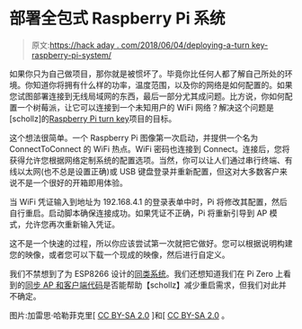 # 部署全包式 Raspberry Pi 系统

> 原文:[https://hack aday . com/2018/06/04/deploying-a-turn key-raspberry-pi-system/](https://hackaday.com/2018/06/04/deploying-a-turnkey-raspberry-pi-system/)

如果你只为自己做项目，那你就是被惯坏了。毕竟你比任何人都了解自己所处的环境。你知道你将拥有什么样的功率，温度范围，以及你的网络是如何配置的。如果您试图部署连接到无线局域网的东西，最后一部分尤其成问题。比方说，你如何配置一个树莓派，让它可以连接到一个未知用户的 WiFi 网络？解决这个问题是[schollz]的[Raspberry Pi turn key](https://github.com/schollz/raspberry-pi-turnkey)项目的目标。

这个想法很简单。一个 Raspberry Pi 图像第一次启动，并提供一个名为 ConnectToConnect 的 WiFi 热点。WiFi 密码也连接到 Connect。连接后，您将获得允许您根据网络定制系统的配置选项。当然，你可以让人们通过串行终端、有线以太网(也不总是设置正确)或 USB 键盘登录并重新配置，但这对大多数客户来说不是一个很好的开箱即用体验。

当 WiFi 凭证输入到地址为 192.168.4.1 的登录表单中时，Pi 将修改其配置，然后自行重启。启动脚本确保连接成功。如果凭证不正确，Pi 将重新引导到 AP 模式，允许您再次重新输入凭证。

这不是一个快速的过程，所以你应该尝试第一次就把它做好。您可以根据说明构建您的映像，或者您可以下载一个现成的映像，然后进行自定义。

我们不禁想到了为 ESP8266 设计的[同类系统](https://hackaday.com/2017/03/18/configure-esp8266-wifi-with-wifimanager/)。我们还想知道我们在 Pi Zero 上看到的[同步 AP 和客户端代码](https://hackaday.com/2017/09/29/simultaneous-ap-client-on-the-pi-zero-w/)是否能帮助【schollz】减少重启需求，但我们对此并不确定。

图片:加雷思·哈勒菲克里[ [CC BY-SA 2.0](https://commons.wikimedia.org/wiki/File:Raspberry_Pi_3_B%2B_(40759294382).png) ]和[ [CC BY-SA 2.0](https://commons.wikimedia.org/wiki/File:Raspberry_Pi_3_B%2B_(26931245278).png) 。